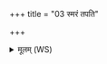 +++
title = "03 स्मरं तपति"

+++
<details><summary>मूलम् (WS)</summary>

स्मरं तपति मरुतः समिद्धे जातवेदसि ।  
उदस्य पततां मनस्तदस्य रमतां मयि ॥ ३ ॥
</details>